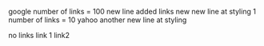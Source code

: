 google
number of 
links = 100 
new line added
links new 
new line at styling 1
number of links = 10
yahoo
another new line at styling

no links
link 1
link2